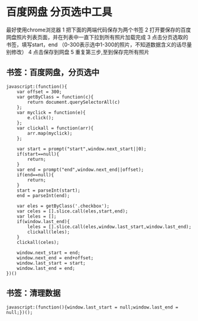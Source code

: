 # 百度网盘 分页选中工具
最好使用chrome浏览器
1 把下面的两端代码保存为两个书签
2 打开要保存的百度网盘照片列表页面，并在列表中一直下拉到所有照片加载完成
3 点击分页选取的书签，填写start，end （0-300表示选中1-300的照片，不知道数据含义的话尽量别修改）
4 点击保存到网盘
5 重复第三步,至到保存完所有照片

## 书签：百度网盘，分页选中
```
javascript:(function(){
	var offset = 300;
	var getByClass = function(c){
		return document.querySelectorAll(c)
	};
	var myclick = function(e){
		e.click();
	};
	var clickall = function(arr){
		arr.map(myclick);
	};

	var start = prompt("start",window.next_start||0);
	if(start==null){
		return;
	}
	var end = prompt("end",window.next_end||offset);
	if(end==null){
		return;
	}
	start = parseInt(start);
	end = parseInt(end);

	var eles = getByClass('.checkbox');
	var celes = [].slice.call(eles,start,end);
	var leles = [];
	if(window.last_end){
		leles = [].slice.call(eles,window.last_start,window.last_end);
		clickall(leles);
	}
	clickall(celes);

	window.next_start = end;
	window.next_end = end+offset;
	window.last_start = start;
	window.last_end = end;
})()
```

## 书签：清理数据
```
javascript:(function(){window.last_start = null;window.last_end = null;})();
```


